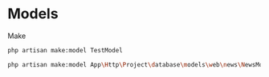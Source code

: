 # Models

Make
```bash
php artisan make:model TestModel

php artisan make:model App\Http\Project\database\models\web\news\NewsModel
```
